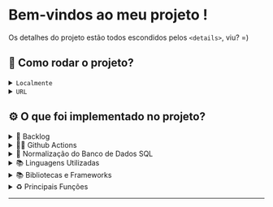 # Bem-vindos ao meu projeto !

Os detalhes do projeto estão todos escondidos pelos `<details>`, viu? =)

## 🥇 Como rodar o projeto?

<details>
  <summary><code>Localmente</code></summary><br>
  
  1 - Dê o fork no projeto e clone-o para sua maquina com o comando 
  `git clone git@github.com:rafaelPermec/processo-seletivo-XP-inc.git`
  em seu terminal.
  
  2 - Entre com o comando `cd processo-seletivo-XP-inc && cd xp-inc && npm install` para entrar no diretorio principal e instalar as dependencias do projeto.
  
  3 - Digite `npm start` ou `npm run dev` para começar a rodar o servidor. Ele estará na porta `3800`.
  
  4 - Abra seu GUI preferido (Postman, Insomnia ou Thunder Cliente) para fazer as requisições à minha API! 😃
  
  5 - Não se esqueça de direcionar sua GUI de requisições ou Browser para `http://localhost:3800`.
  
  6 - Para visualizar a documentação, basta acessar  `http://localhost:3800/api-doc`
 
</details>

<details>
  <summary><code>URL</code></summary><br>
  
  1 - O deploy do projeto foi realizado pelo heroku, utilizando db4free como fonte do MySQL;
  
  2 - Durante o processo, o código foi transpilado para javascript;
  
  3 - Você pode visualiza-lo clicando [aqui](https://xp-rafael-permec.herokuapp.com/api-doc/).
  
  4 - Ou copiando e colando a URL em seu browser: `https://xp-rafael-permec.herokuapp.com/api-doc/`.
  
  5 - Lembrando que começamos sempre pela documentação! =)
  
  6 - Faça sua primeira requisição pelo endpoint `/conta/cadastro` e depois faça requisição em `/login`, para coletar seu token JWT e receber autorização de entrada para o restante da API.
 
</details>

## ⚙️ O que foi implementado no projeto? 

<details>
  <summary>📓 Backlog </summary><br>
 
1- Introdução de `Github Actions` para Continous Integration, nesse [`Pull Request`](https://github.com/rafaelPermec/processo-seletivo-XP-inc/pull/1) ;

2 - `Web-scrapping` para banco de dados de Ativos em tempo real, nesse [`Pull Request`](https://github.com/rafaelPermec/processo-seletivo-XP-inc/pull/4);

3 - Criação e normalização de Entidades do `SQL` necessárias para o projeto, nesse [`Pull Request`](https://github.com/rafaelPermec/processo-seletivo-XP-inc/pull/13);

4 - Disponibilizando `Seeds` para teste de desenvolvimento e Imagem da Normalização do Banco de Dados, nesse [`Pull Request`](https://github.com/rafaelPermec/processo-seletivo-XP-inc/pull/14);

5 -  Estruturei o endpoint `/login`do  projeto, respeitando a finalidade que é a construção de um `front-end`, desenvolvendo um espaço para que o cliente possa logar na aplicação e ser autenticado, conforme token gerado pelo `jsonwebtoken`, nesse [`Pull Request`](https://github.com/rafaelPermec/processo-seletivo-XP-inc/pull/17);

6 - Criação e Autenticação de Token do `JWT`, nesse [`Pull Request`](https://github.com/rafaelPermec/processo-seletivo-XP-inc/pull/17);

7 - Implementei `Middlewares` de Erros na aplicação, para blindar de possíveis anomalias, nesse [`Pull Request`](https://github.com/rafaelPermec/processo-seletivo-XP-inc/pull/17);

8 - Estruturei o endpoint `/contas`do  projeto, respeitando a finalidade que é a construção de um `front-end`, assim, não desenvolvendo meios para que houvessem requisições maliciosas (como um `PUT` na rota que contem o saldo final do cliente, por exemplo!), nesse [`Pull Request`](https://github.com/rafaelPermec/processo-seletivo-XP-inc/pull/17);

9 - Estruturei o endpoint `/login`do  projeto, aonde o usuário deve passar, após cadastro inicial, para se autenticar na plataforma através de token `JWT` e ter acesso aos endpoints específicos de sua conta, nesse [`Pull Request`](https://github.com/rafaelPermec/processo-seletivo-XP-inc/pull/17);

10 - Estruturei o endpoint `/ativos`do  projeto, respeitando a finalidade que é a construção de um `front-end`. Sendo assim, optei por fazer as buscas de ativos por `/ativos/corretora`, para listar todos os ativos e sua quantidade em posse da corretora, `ativos/cliente/:id` para a busca de ativos por CodCliente, `/ativos/codigo/:id` para que possamos fazer uma busca individual do ativo, se ele constar na corretora, e `/ativos/sigla/:sigla` que faz a busca conforme o nome do papel cadastrado na Bovespa, nesse [`Pull Request`](https://github.com/rafaelPermec/processo-seletivo-XP-inc/pull/17);

11 - Estruturei o endpoint `/investimentos` do projeto, criando conexão de backlog de transações de Compra e Venda entre ativos, limites de saldos e quantidades de disponibilidade dos mesmos. Através da rota `POST /investimentos/compra || /investimentos/venda`, o cliente consegue realizar transações, desde que esteja devidamente registrado e logado na aplicação. Um cliente não pode comprar ou vender ativos de/para outros clientes da aplicação, nesse [`Pull Request`](https://github.com/rafaelPermec/processo-seletivo-XP-inc/pull/17);

12 - Estruturei `Middlewares` contra ataques de identidade para a aplicação, definindo que só os devidos donos das contas podem manipular ou verificar as mesmas, evitando assim ataques maliciosos, nesse [`Pull Request`](https://github.com/rafaelPermec/processo-seletivo-XP-inc/pull/18);
</details>

<details>
  <summary>🏃‍♂️ Github Actions</summary><br>
  
 - Realizei uma integração de Actions, para facilitar o desenvolvimento do projeto utilizando o `EsLint` padronizado pelo Airbnb, com tipagem própria para Typescript. 
</details>

<details>
  <summary>🎲 Normalização do Banco de Dados SQL</summary><br>
  
<img src="https://github.com/rafaelPermec/processo-seletivo-XP-inc/blob/main/src/database/DB_Normalizado.png?raw=true" alt="DB Normalizado =)">
</details>

<details>
  <summary>📚 Linguagens Utilizadas</summary><br>
  
- Typescript
- Node.js
- MySQL
</details>

<details>
  <summary>📚 Bibliotecas e Frameworks</summary><br>

- eslint
- express
- mysql2
- express-async-errors
- dotenv 
- axios
- cheerio
- helmet
- joi
- jsontwebtoken (JWT)
- bcript-nodejs
- supertest
- nodemon
- swagger-ui-express
  
</details>

<details>
  <summary>♻️ Principais Funções</summary>

- [`apiBovespa()`](https://github.com/rafaelPermec/processo-seletivo-XP-inc/blob/main/src/models/Simula%C3%A7%C3%A3o-API-Bovespa/fundamentus-scrapping.model.ts) : É uma função de Web-Scrapping criada à partir do site da Fundamentus que lista e cria um arquivo `.json` com toda a lista de ações da Bovespa e seu preço, em tempo real, ordenadas por ordem alfabética.

- [`apiBovespaSegmentada()`](https://github.com/rafaelPermec/processo-seletivo-XP-inc/blob/main/src/models/Simula%C3%A7%C3%A3o-API-Bovespa/fundamentus-scrapping.model.ts) : É uma função de Web-Scrapping criada à partir do site da Fundamentus que lista e cria um arquivo separado do citado acima, em `.json`, com toda a lista de ações da Bovespa e seu preço, em tempo real, filtrando e segmentando as ações listadas pela `apiBovespa()` de acordo com suas negociações adequadas.

- [`generateJWTToken({ user }: ICliente)`]() : Gera um Token JWT à partir das informações do cliente que passamos como parâmetro.

- [`authToken(token: string | undefined)`]() : Autentica o Token JWT que passamos para a função.

-  [`authenticateMiddleware()`]() : É utilizado para verificar se a autorização esta presente no Header da aplicação.

- [`HttpException(status: Number, message: string)`]() : É uma `classe` que estende a `superclasse` Error e consegue capturar qualquer qualquer erro que esteja envolvida, alterando a propriedade status e mensagem do erro capturado.

## Funções dos endpoint:
#### Principais funções que utilizei na API da Aplicação: 

<details>
       <summary><code>/login</code></summary><br>

- [` POST '/login' authenticate(user: req.body)`]() : É responsável por gerar o JWT Token que utilizamos na autenticação do usuário no ato do Login em nosso site, e é utilizado para todo o projeto. É a primeira barreira de segurança da aplicação. 

</details>
<details>
       <summary><code>/conta</code></summary>

- [` GET '/conta/:id' getAccById(id: number)`]() : Busca um único cliente, sendo este, o que esta verificado pelo JWT, e especifica suas informações cadastrais e seu Saldo na Corretora.

- [`POST '/conta/cadastro' createNewAcc({ user }: IClientes)`]() : Cria um novo usuário para a corretora e uma nova carteira designada para ele.

- [`POST '/conta/saque' accWithdraw(values: ITransacao)`]() : É o endopoint que controla os saques da conta da pessoa usuária.

- [`POST '/conta/deposito' accDeposit(values: ITransacao)`]() : É o endopoint que controla os depósitos da conta da pessoa usuária.

- [`PUT '/conta/editar-perfil/:id' updateAcc(id: number, { user }: IClientes)`]() : Altera informações cadastrais não vitais para o processo, respeitando a finalidade que da construção de um endpoint para que o cliente final consiga alterar suas próprias informações dentro da plataforma.
</details>

<details>
       <summary><code>/ativos</code></summary>

- [` GET '/ativos/corretora' ativosCorretora()`]() : Realiza a busca e mostra, conforme requisição, as ações listadas e em posse da corretora de valores. O seu preço é alterado dinamicamente, conforme a realidade.

- [` GET '/ativos/cliente/:id' ativosCliente(id: number)`]() : Mostra todos os ativos em posse do cliente, cujo CodCliente é apresentado na URL em forma de id (identificador unico).

- [` GET '/ativos/codigo/:id' ativosPorId(id: number)`]() :Mostra um único ativo, fazendo a busca através do seu CodAtivo (apresentado na URL em forma de id - identificador único), e nele esta incluso o valor da ação individual, sendo o preço real e mostrado conforme o índice de preços do pregão da Bovespa do momento.

- [` GET '/ativos/sigla/:id' ativosPorSigla(sigla: string)`]() : Mostra um único ativo, fazendo a busca através do seu SiglaAtivo (apresentado na URL em forma de sigla - nome registrado do papel na Bovespa, sendo uma sigla unica para cada empresa), e nele esta incluso o valor da ação individual, sendo o preço real e mostrado conforme o índice de preços do pregão da Bovespa do momento.
</details>

<details>
       <summary><code>/investimentos</code></summary>

- [`POST '/investimentos/compra' vendeAtivo(asset: IInvenstimentos)`]() : Compra um ativo cadastrado na entidade responsável pela transação (*corretora*) e tem seu valor (*em tempo real*) creditado de sua conta, ficando registrado na entidade responsável pelo backlog (*trade*) o código e a data da transação, com o valor fixo pago no momento.

- [`POST '/investimentos/venda' compraAtivo(asset:  IInvenstimentos)`]() : Vende um ativo cadastrado na entidade que armazena os investimentos do cliente (*portifolio*) e tem seu valor (*em tempo real*) debitado de sua conta, ficando registrado na entidade responsável pelo backlog (*trade*) o código e a data da transação, com o valor fixo pago no momento.
</details>

## Funções de Middleware:
#### Responsáveis por capturar possíveis erros abstraídos e atribuir fatores de segurança nas transações.

<details>
       <summary><code>Typo Errors</code></summary>

- [`LoginTypoMiddleware()`]() : Impede que o cliente cometa qualquer erro de digitação ou confusão no tipo de dado disposto no corpo da requisição no momento em que vai logar na aplicação, verificando também se ele já consta no banco de dados.

- [`ContasTypoMiddleware()`]() : Impede que o cliente cometa qualquer erro de digitação ou confusão no tipo de dado disposto no corpo da requisição no momento de seu cadastro no banco de dados de clientes da aplicação.

- [`ContasFinanceiroTypoMiddleware()`]() : Impede que o cliente cometa qualquer erro de digitação, confusão no tipo de dado disposto no corpo da requisição ou ataques maliciosos (como depósitos negativos) no momento em que fará transações financeiras de Deposito e Saque na aplicação.

- [`InvestimentosTypoMiddleware()`]() : Impede que o cliente cometa qualquer erro de digitação, confusão no tipo de dado disposto no corpo da requisição ou ataques maliciosos (como compras negativas) no momento em que fará transações financeiras de Compra e Venda de Ativos na aplicação.
</details>
<details>
       <summary><code>Database Middlewares</code></summary>

- [`LoginNotFoundMiddleware()`]() : Busca por cliente em entidade que armazena todos os clientes da aplicação e retorna erro se não for encontrado ou devidamente cadastrado.

- [`ContasAlreadyExistMiddleware()`]() : Busca por cliente em entidade que armazena todos os clientes da aplicação e retorna erro se já o *e-mail* já tiver sido cadastrado no sistema.

- [`ContasFinanceiroMiddleware()`]() : Busca por saldo do cliente no sistema e verifica se ele tem saldo para fazer transação.

- [`InvestimentosCompraMiddleware()`]() : Busca por saldo do cliente no sistema e verifica se o ativo existe na corretora, se ele tem saldo para fazer transação e se corretora tem quantidade de ativos para fazer a transação.

- [`InvestimentosVendaMiddleware()`]() : Busca por saldo do cliente no sistema e verifica se ele tem o ativo em posse, em seu portfolio, para fazer transação.
</details>
<details>
       <summary><code>Error Middleware</code></summary><br>

- [`ErrorMiddleware()`]() : É um middleware que captura qualquer erro que podemos ter na aplicação e retorna uma resposta para o servidor.
</details>
<details>
       <summary><code>Security</code></summary>

- [`antiMiddleManById()`]() : Realiza a busca do cliente em banco de dados e verifica se quem está realizando a operação é realmente o cliente que realizou o login e possui o token *JWT* em seu header, através do id passado por parâmetro na URL.

- [`antiMiddleManByBody()`]() : Realiza a busca do cliente em banco de dados e verifica se quem está realizando a operação é realmente o cliente que realizou o login e possui o token *JWT* em seu header, através do CodCliente passado por corpo da requisição
</details>
</details>

----
